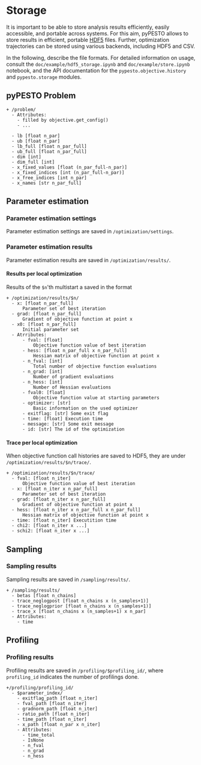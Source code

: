 # Storage

It is important to be able to store analysis results efficiently, easily
accessible, and portable across systems. For this aim, pyPESTO allows to
store results in efficient, portable
[HDF5](https://www.hdfgroup.org/solutions/hdf5/) files. Further, optimization
trajectories can be stored using various backends, including HDF5 and CSV.

In the following, describe the file formats.
For detailed information on usage, consult the `doc/example/hdf5_storage.ipynb`
and `doc/example/store.ipynb` notebook, and the API documentation for the
`pypesto.objective.history` and `pypesto.storage` modules.


## pyPESTO Problem

```
+ /problem/
  - Attributes:
    - filled by objective.get_config()
    - ...

  - lb [float n_par]
  - ub [float n_par]
  - lb_full [float n_par_full]
  - ub_full [float n_par_full]
  - dim [int]
  - dim_full [int]
  - x_fixed_values [float (n_par_full-n_par)]
  - x_fixed_indices [int (n_par_full-n_par)]
  - x_free_indices [int n_par]
  - x_names [str n_par_full]
```

## Parameter estimation

### Parameter estimation settings

Parameter estimation settings are saved in `/optimization/settings`.

### Parameter estimation results

Parameter estimation results are saved in `/optimization/results/`.

#### Results per local optimization

Results of the `$n`'th multistart a saved in the format

```
+ /optimization/results/$n/
  - x: [float n_par_full]
      Parameter set of best iteration
  - grad: [float n_par_full]
      Gradient of objective function at point x
  - x0: [float n_par_full]
      Initial parameter set
  - Atrributes:
      - fval: [float]
          Objective function value of best iteration
      - hess: [float n_par_full x n_par_full]
          Hessian matrix of objective function at point x
      - n_fval: [int]
          Total number of objective function evaluations
      - n_grad: [int]
          Number of gradient evaluations
      - n_hess: [int]
          Number of Hessian evaluations
      - fval0: [float]
          Objective function value at starting parameters
      - optimizer: [str]
          Basic information on the used optimizer
      - exitflag: [str] Some exit flag
      - time: [float] Execution time
      - message: [str] Some exit message
      - id: [str] The id of the optimization

```

#### Trace per local optimization

When objective function call histories are saved to HDF5, they are under
`/optimization/results/$n/trace/`.

```
+ /optimization/results/$n/trace/
  - fval: [float n_iter]
      Objective function value of best iteration
  - x: [float n_iter x n_par_full]
      Parameter set of best iteration
  - grad: [float n_iter x n_par_full]
      Gradient of objective function at point x
  - hess: [float n_iter x n_par_full x n_par_full]
      Hessian matrix of objective function at point x
  - time: [float n_iter] Executition time
  - chi2: [float n_iter x ...]
  - schi2: [float n_iter x ...]
```

## Sampling


### Sampling results

Sampling results are saved in `/sampling/results/`.
```
+ /sampling/results/
  - betas [float n_chains]
  - trace_neglogpost [float n_chains x (n_samples+1)]
  - trace_neglogprior [float n_chains x (n_samples+1)]
  - trace_x [float n_chains x (n_samples+1) x n_par]
  - Attributes:
    - time
```

## Profiling

### Profiling results

Profiling results are saved in `/profiling/$profiling_id/`, where `profiling_id` indicates the number of profilings done.
```
+/profiling/profiling_id/
  - $parameter_index/
    - exitflag_path [float n_iter]
    - fval_path [float n_iter]
    - gradnorm_path [float n_iter]
    - ratio_path [float n_iter]
    - time_path [float n_iter]
    - x_path [float n_par x n_iter]
    - Attributes:
      - time_total
      - IsNone
      - n_fval
      - n_grad
      - n_hess
```

